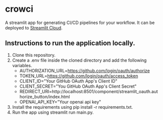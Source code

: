 # crowci

A streamlit app for generating CI/CD pipelines for your workflow. It can be deployed to [Streamlit Cloud](https://streamlit.io/cloud).

## Instructions to run the application locally.
1. Clone this repository.
2. Create a .env file inside the cloned directory and add the following variables.
    * AUTHORIZATION_URL=https://github.com/login/oauth/authorize
    * TOKEN_URL=https://github.com/login/oauth/access_token
    * CLIENT_ID="Your GitHub OAuth App's Client ID"
    * CLIENT_SECRET="You GitHub OAuth App's Client Secret"
    * REDIRECT_URI=http://localhost:8501/component/streamlit_oauth.authorize_button/index.html
    * OPENAI_API_KEY="Your openai api key"
3. Install the requirements using pip install -r requirements.txt.
4. Run the app using streamlit run main.py.
